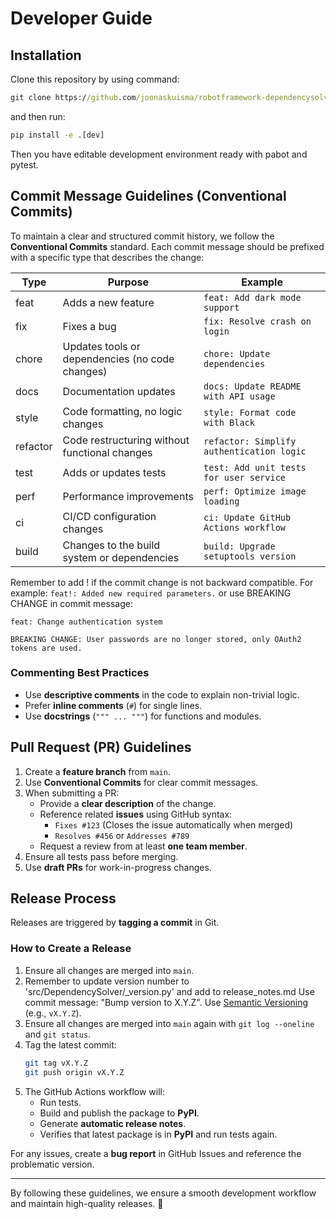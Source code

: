 # Developer Guide

## Installation

Clone this repository by using command:

```cmd
git clone https://github.com/joonaskuisma/robotframework-dependencysolver.git
```

and then run:

```cmd
pip install -e .[dev]
```

Then you have editable development environment ready with pabot and pytest.

## Commit Message Guidelines (Conventional Commits)
To maintain a clear and structured commit history, we follow the **Conventional Commits** standard. 
Each commit message should be prefixed with a specific type that describes the change:

| Type      | Purpose                                              | Example |
|-----------|------------------------------------------------------|---------|
| feat      | Adds a new feature                                  | `feat: Add dark mode support` |
| fix       | Fixes a bug                                         | `fix: Resolve crash on login` |
| chore     | Updates tools or dependencies (no code changes)    | `chore: Update dependencies` |
| docs      | Documentation updates                              | `docs: Update README with API usage` |
| style     | Code formatting, no logic changes                  | `style: Format code with Black` |
| refactor  | Code restructuring without functional changes      | `refactor: Simplify authentication logic` |
| test      | Adds or updates tests                              | `test: Add unit tests for user service` |
| perf      | Performance improvements                          | `perf: Optimize image loading` |
| ci        | CI/CD configuration changes                       | `ci: Update GitHub Actions workflow` |
| build     | Changes to the build system or dependencies       | `build: Upgrade setuptools version` |

Remember to add ! if the commit change is not backward compatible.
For example: `feat!: Added new required parameters.` or use BREAKING CHANGE in commit message:

```
feat: Change authentication system

BREAKING CHANGE: User passwords are no longer stored, only OAuth2 tokens are used.
```

### Commenting Best Practices
- Use **descriptive comments** in the code to explain non-trivial logic.
- Prefer **inline comments** (`#`) for single lines.
- Use **docstrings** (`""" ... """`) for functions and modules.

## Pull Request (PR) Guidelines
1. Create a **feature branch** from `main`.
2. Use **Conventional Commits** for clear commit messages.
3. When submitting a PR:
   - Provide a **clear description** of the change.
   - Reference related **issues** using GitHub syntax:
     - `Fixes #123` (Closes the issue automatically when merged)
     - `Resolves #456` or `Addresses #789`
   - Request a review from at least **one team member**.
4. Ensure all tests pass before merging.
5. Use **draft PRs** for work-in-progress changes.

## Release Process
Releases are triggered by **tagging a commit** in Git.

### How to Create a Release
1. Ensure all changes are merged into `main`.
2. Remember to update version number to 'src/DependencySolver/_version.py' and add to release_notes.md
Use commit message: "Bump version to X.Y.Z". Use [Semantic Versioning](https://semver.org/) (e.g., `vX.Y.Z`).
3. Ensure all changes are merged into `main` again with `git log --oneline` and `git status`.
4. Tag the latest commit:
   ```sh
   git tag vX.Y.Z
   git push origin vX.Y.Z
   ```
5. The GitHub Actions workflow will:
   - Run tests.
   - Build and publish the package to **PyPI**.
   - Generate **automatic release notes**.
   - Verifies that latest package is in **PyPI** and run tests again.

For any issues, create a **bug report** in GitHub Issues and reference the problematic version.

---
By following these guidelines, we ensure a smooth development workflow and maintain high-quality releases. 🚀
